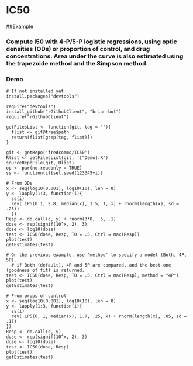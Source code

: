 [Example]: https://github.com/fredcommo/IC50/blob/master/plot1.png
# IC50
##[Example]

### Compute I50 with 4-P/5-P logistic regressions, using optic densities (ODs) or proportion of control, and drug concentrations. Area under the curve is also estimated using the trapezoide method and the Simpson method.

### Demo

```
# If not installed yet
install.packages("devtools")
```

```
require("devtools")
install_github("rGithubClient", "brian-bot")
require("rGithubClient")

getFilesList <- function(git, tag = ''){
  flist <- git@tree$path
  return(flist[grep(tag, flist)])
}

git <- getRepo('fredcommo/IC50')
Rlist <- getFilesList(git, '[^Demo].R')
sourceRepoFile(git, Rlist)
op <- par(no.readonly = TRUE)
ss <- function(i){set.seed(123345+i)}
```
```
# From ODs
x <- seq(log10(0.001), log10(10), len = 8)
y <- lapply(1:3, function(i){
  ss(i)
  rev(.LP5(0.1, 2.8, median(x), 1.5, 1, x) + rnorm(length(x), sd = .25))
  })
Resp <- do.call(c, y) + rnorm(3*8, .5, .1)
dose <- rep(signif(10^x, 2), 3)
dose <- log10(dose)
test <- IC50(dose, Resp, T0 = .5, Ctrl = max(Resp))
plot(test)
getEstimates(test)
```

```
# On the previous example, use 'method' to specify a model (Both, 4P, 5P).
  # if Both (default), 4P and 5P are compared, and the best one (goodness of fit) is returned.
test <- IC50(dose, Resp, T0 = .5, Ctrl = max(Resp), method = "4P")
plot(test)
getEstimates(test)
```

```
# From props of control
x <- seq(log10(0.001), log10(10), len = 8)
y <- lapply(1:3, function(i){
  ss(i)
  rev(.LP5(0, 1, median(x), 1.7, .25, x) + rnorm(length(x), .05, sd = .1))
})
Resp <- do.call(c, y)
dose <- rep(signif(10^x, 2), 3)
dose <- log10(dose)
test <- IC50(dose, Resp)
plot(test)
getEstimates(test)
```
